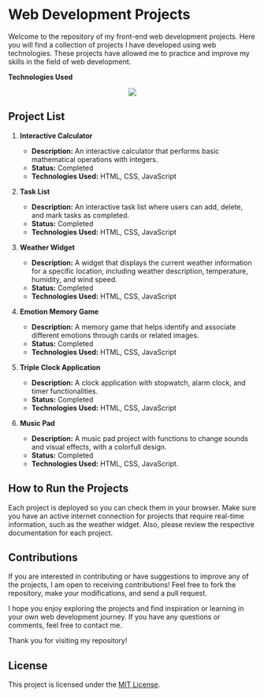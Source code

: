 # Web Development Projects

Welcome to the repository of my front-end web development projects. Here you will find a collection of projects I have developed using web technologies. These projects have allowed me to practice and improve my skills in the field of web development.

**Technologies Used**
<p align="center">
  <a href="https://skillicons.dev">
    <img src="https://skillicons.dev/icons?i=js,html,css" />
  </a>
</p>

## Project List

1. **Interactive Calculator**
   - **Description:** An interactive calculator that performs basic mathematical operations with integers.
   - **Status:** Completed
   - **Technologies Used:** HTML, CSS, JavaScript

2. **Task List**
   - **Description:** An interactive task list where users can add, delete, and mark tasks as completed.
   - **Status:** Completed
   - **Technologies Used:** HTML, CSS, JavaScript

3. **Weather Widget**
   - **Description:** A widget that displays the current weather information for a specific location, including weather description, temperature, humidity, and wind speed.
   - **Status:** Completed
   - **Technologies Used:** HTML, CSS, JavaScript

4. **Emotion Memory Game**
   - **Description:** A memory game that helps identify and associate different emotions through cards or related images.
   - **Status:** Completed
   - **Technologies Used:** HTML, CSS, JavaScript

5. **Triple Clock Application**
   - **Description:** A clock application with stopwatch, alarm clock, and timer functionalities.
   - **Status:** Completed
   - **Technologies Used:** HTML, CSS, JavaScript

6. **Music Pad**
   - **Description:** A music pad project with functions to change sounds and visual effects, with a colorfull design.
   - **Status:** Completed
   - **Technologies Used:** HTML, CSS, JavaScript.

## How to Run the Projects

Each project is deployed so you can check them in your browser. Make sure you have an active internet connection for projects that require real-time information, such as the weather widget. Also, please review the respective documentation for each project.

## Contributions

If you are interested in contributing or have suggestions to improve any of the projects, I am open to receiving contributions! Feel free to fork the repository, make your modifications, and send a pull request.

I hope you enjoy exploring the projects and find inspiration or learning in your own web development journey. If you have any questions or comments, feel free to contact me.

Thank you for visiting my repository!

## License

This project is licensed under the [MIT License](https://www.mit.edu/~amini/LICENSE.md).
